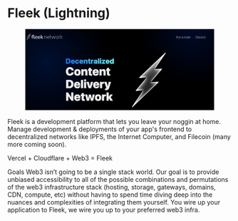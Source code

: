 # Fleek (Lightning)

<figure><img src="../../.gitbook/assets/image (1) (3).png" alt=""><figcaption></figcaption></figure>

Fleek is a development platform that lets you leave your noggin at home. Manage development & deployments of your app's frontend to decentralized networks like IPFS, the Internet Computer, and Filecoin (many more coming soon).

Vercel + Cloudflare + Web3 = Fleek

Goals Web3 isn’t going to be a single stack world. Our goal is to provide unbiased accessibility to all of the possible combinations and permutations of the web3 infrastructure stack (hosting, storage, gateways, domains, CDN, compute, etc) without having to spend time diving deep into the nuances and complexities of integrating them yourself. You wire up your application to Fleek, we wire you up to your preferred web3 infra.
